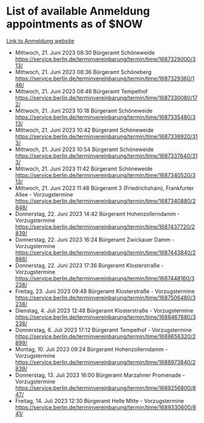 # List of available Anmeldung appointments as of $NOW
[Link to Anmeldung website](https://service.berlin.de/terminvereinbarung/termin/tag.php?termin=1&anliegen[]=120686&dienstleisterlist=122210,122217,327316,122219,327312,122227,327314,122231,327346,122243,327348,122254,122252,329742,122260,329745,122262,329748,122271,327278,122273,327274,122277,327276,330436,122280,327294,122282,327290,122284,327292,122291,327270,122285,327266,122286,327264,122296,327268,150230,329760,122297,327286,122294,327284,122312,329763,122314,329775,122304,327330,122311,327334,122309,327332,317869,122281,327352,122279,329772,122283,122276,327324,122274,327326,122267,329766,122246,327318,122251,327320,122257,327322,122208,327298,122226,327300&herkunft=http%3A%2F%2Fservice.berlin.de%2Fdienstleistung%2F120686%2F)
- Mittwoch, 21. Juni 2023 08:30 Bürgeramt Schöneweide https://service.berlin.de/terminvereinbarung/termin/time/1687329000/313/
- Mittwoch, 21. Juni 2023 08:36 Bürgeramt Schöneberg https://service.berlin.de/terminvereinbarung/termin/time/1687329360/146/
- Mittwoch, 21. Juni 2023 08:48 Bürgeramt Tempelhof https://service.berlin.de/terminvereinbarung/termin/time/1687330080/172/
- Mittwoch, 21. Juni 2023 10:18 Bürgeramt Schöneweide https://service.berlin.de/terminvereinbarung/termin/time/1687335480/313/
- Mittwoch, 21. Juni 2023 10:42 Bürgeramt Schöneweide https://service.berlin.de/terminvereinbarung/termin/time/1687336920/313/
- Mittwoch, 21. Juni 2023 10:54 Bürgeramt Schöneweide https://service.berlin.de/terminvereinbarung/termin/time/1687337640/313/
- Mittwoch, 21. Juni 2023 11:42 Bürgeramt Schöneweide https://service.berlin.de/terminvereinbarung/termin/time/1687340520/313/
- Mittwoch, 21. Juni 2023 11:48 Bürgeramt 3 (Friedrichshain), Frankfurter Allee - Vorzugstermine https://service.berlin.de/terminvereinbarung/termin/time/1687340880/2848/
- Donnerstag, 22. Juni 2023 14:42 Bürgeramt Hohenzollerndamm - Vorzugstermine https://service.berlin.de/terminvereinbarung/termin/time/1687437720/2839/
- Donnerstag, 22. Juni 2023 16:24 Bürgeramt Zwickauer Damm - Vorzugstermine https://service.berlin.de/terminvereinbarung/termin/time/1687443840/2866/
- Donnerstag, 22. Juni 2023 17:36 Bürgeramt Klosterstraße - Vorzugstermine https://service.berlin.de/terminvereinbarung/termin/time/1687448160/3238/
- Freitag, 23. Juni 2023 09:48 Bürgeramt Klosterstraße - Vorzugstermine https://service.berlin.de/terminvereinbarung/termin/time/1687506480/3238/
- Dienstag, 4. Juli 2023 12:48 Bürgeramt Klosterstraße - Vorzugstermine https://service.berlin.de/terminvereinbarung/termin/time/1688467680/3238/
- Donnerstag, 6. Juli 2023 17:12 Bürgeramt Tempelhof - Vorzugstermine https://service.berlin.de/terminvereinbarung/termin/time/1688656320/2899/
- Montag, 10. Juli 2023 09:24 Bürgeramt Hohenzollerndamm - Vorzugstermine https://service.berlin.de/terminvereinbarung/termin/time/1688973840/2839/
- Donnerstag, 13. Juli 2023 16:00 Bürgeramt Marzahner Promenade - Vorzugstermine https://service.berlin.de/terminvereinbarung/termin/time/1689256800/847/
- Freitag, 14. Juli 2023 12:30 Bürgeramt Helle Mitte - Vorzugstermine https://service.berlin.de/terminvereinbarung/termin/time/1689330600/841/
